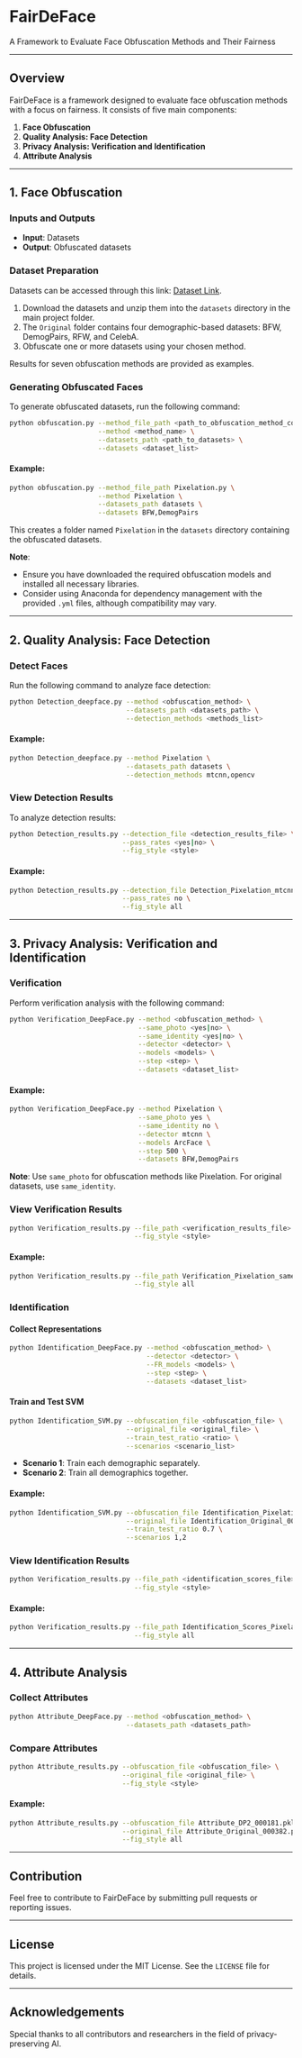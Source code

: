 # FairDeFace
A Framework to Evaluate Face Obfuscation Methods and Their Fairness

---

## Overview
FairDeFace is a framework designed to evaluate face obfuscation methods with a focus on fairness. It consists of five main components:

1. **Face Obfuscation**
2. **Quality Analysis: Face Detection**
3. **Privacy Analysis: Verification and Identification**
4. **Attribute Analysis**

---

## 1. Face Obfuscation

### Inputs and Outputs
- **Input**: Datasets
- **Output**: Obfuscated datasets

### Dataset Preparation
Datasets can be accessed through this link: [Dataset Link](https://drive.google.com/drive/folders/1z9vHJRBny8isg7wmA5w4KufM6VeBRJj0?usp=drive_link).

1. Download the datasets and unzip them into the `datasets` directory in the main project folder.
2. The `Original` folder contains four demographic-based datasets: BFW, DemogPairs, RFW, and CelebA.
3. Obfuscate one or more datasets using your chosen method.

Results for seven obfuscation methods are provided as examples.

### Generating Obfuscated Faces
To generate obfuscated datasets, run the following command:

```bash
python obfuscation.py --method_file_path <path_to_obfuscation_method_code> \
                      --method <method_name> \
                      --datasets_path <path_to_datasets> \
                      --datasets <dataset_list>
```

#### Example:
```bash
python obfuscation.py --method_file_path Pixelation.py \
                      --method Pixelation \
                      --datasets_path datasets \
                      --datasets BFW,DemogPairs
```
This creates a folder named `Pixelation` in the `datasets` directory containing the obfuscated datasets.

**Note**:
- Ensure you have downloaded the required obfuscation models and installed all necessary libraries.
- Consider using Anaconda for dependency management with the provided `.yml` files, although compatibility may vary.

---

## 2. Quality Analysis: Face Detection

### Detect Faces
Run the following command to analyze face detection:

```bash
python Detection_deepface.py --method <obfuscation_method> \
                             --datasets_path <datasets_path> \
                             --detection_methods <methods_list>
```

#### Example:
```bash
python Detection_deepface.py --method Pixelation \
                             --datasets_path datasets \
                             --detection_methods mtcnn,opencv
```

### View Detection Results
To analyze detection results:

```bash
python Detection_results.py --detection_file <detection_results_file> \
                            --pass_rates <yes|no> \
                            --fig_style <style>
```

#### Example:
```bash
python Detection_results.py --detection_file Detection_Pixelation_mtcnn_000151.pkl \
                            --pass_rates no \
                            --fig_style all
```

---

## 3. Privacy Analysis: Verification and Identification

### Verification
Perform verification analysis with the following command:

```bash
python Verification_DeepFace.py --method <obfuscation_method> \
                                --same_photo <yes|no> \
                                --same_identity <yes|no> \
                                --detector <detector> \
                                --models <models> \
                                --step <step> \
                                --datasets <dataset_list>
```

#### Example:
```bash
python Verification_DeepFace.py --method Pixelation \
                                --same_photo yes \
                                --same_identity no \
                                --detector mtcnn \
                                --models ArcFace \
                                --step 500 \
                                --datasets BFW,DemogPairs
```
**Note**: Use `same_photo` for obfuscation methods like Pixelation. For original datasets, use `same_identity`.

### View Verification Results
```bash
python Verification_results.py --file_path <verification_results_file> \
                               --fig_style <style>
```

#### Example:
```bash
python Verification_results.py --file_path Verification_Pixelation_same-photo_000041.pkl \
                               --fig_style all
```

### Identification
#### Collect Representations
```bash
python Identification_DeepFace.py --method <obfuscation_method> \
                                  --detector <detector> \
                                  --FR_models <models> \
                                  --step <step> \
                                  --datasets <dataset_list>
```

#### Train and Test SVM
```bash
python Identification_SVM.py --obfuscation_file <obfuscation_file> \
                             --original_file <original_file> \
                             --train_test_ratio <ratio> \
                             --scenarios <scenario_list>
```
- **Scenario 1**: Train each demographic separately.
- **Scenario 2**: Train all demographics together.

#### Example:
```bash
python Identification_SVM.py --obfuscation_file Identification_Pixelation_000385.pkl \
                             --original_file Identification_Original_000862.pkl \
                             --train_test_ratio 0.7 \
                             --scenarios 1,2
```

### View Identification Results
```bash
python Verification_results.py --file_path <identification_scores_file> \
                               --fig_style <style>
```

#### Example:
```bash
python Verification_results.py --file_path Identification_Scores_Pixelation_000016.pkl \
                               --fig_style all
```

---



## 4. Attribute Analysis

### Collect Attributes
```bash
python Attribute_DeepFace.py --method <obfuscation_method> \
                             --datasets_path <datasets_path>
```

### Compare Attributes
```bash
python Attribute_results.py --obfuscation_file <obfuscation_file> \
                            --original_file <original_file> \
                            --fig_style <style>
```

#### Example:
```bash
python Attribute_results.py --obfuscation_file Attribute_DP2_000181.pkl \
                            --original_file Attribute_Original_000382.pkl \
                            --fig_style all
```

---

## Contribution
Feel free to contribute to FairDeFace by submitting pull requests or reporting issues.

---

## License
This project is licensed under the MIT License. See the `LICENSE` file for details.

---

## Acknowledgements
Special thanks to all contributors and researchers in the field of privacy-preserving AI.

